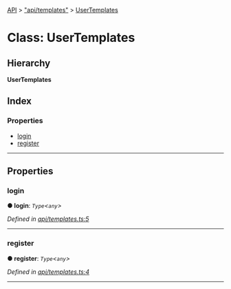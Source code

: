 [API](../README.md) > ["api/templates"](../modules/_api_templates_.md) > [UserTemplates](../classes/_api_templates_.usertemplates.md)

# Class: UserTemplates

## Hierarchy

**UserTemplates**

## Index

### Properties

* [login](_api_templates_.usertemplates.md#login)
* [register](_api_templates_.usertemplates.md#register)

---

## Properties

<a id="login"></a>

###  login

**● login**: *`Type`<`any`>*

*Defined in [api/templates.ts:5](https://github.com/authumn/authumn-angular/blob/04acefe/projects/authumn-angular/src/user/api/templates.ts#L5)*

___
<a id="register"></a>

###  register

**● register**: *`Type`<`any`>*

*Defined in [api/templates.ts:4](https://github.com/authumn/authumn-angular/blob/04acefe/projects/authumn-angular/src/user/api/templates.ts#L4)*

___

